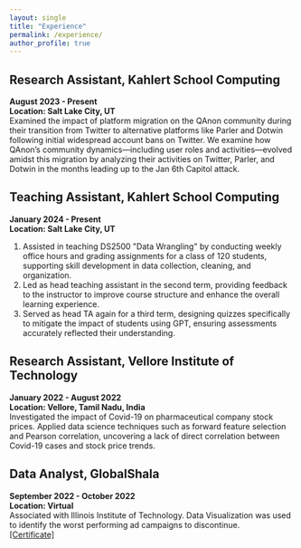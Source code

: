 ```yaml
---
layout: single
title: "Experience"
permalink: /experience/
author_profile: true
---
```


## Research Assistant, Kahlert School Computing
**August 2023 - Present**        
**Location: Salt Lake City, UT**
<br>Examined the impact of platform migration on the QAnon community during their transition from Twitter to alternative platforms like Parler and Dotwin following initial widespread account bans on Twitter. We examine how QAnon’s community dynamics—including user roles and activities—evolved amidst this migration by analyzing their activities on Twitter, Parler, and Dotwin in the months leading up to the Jan 6th Capitol attack.

## Teaching Assistant, Kahlert School Computing
**January 2024 - Present**
<br> **Location: Salt Lake City, UT**
1. Assisted in teaching DS2500 "Data Wrangling" by conducting weekly office hours and grading assignments for a class of 120 students, supporting skill development in data collection, cleaning, and organization. 
2. Led as head teaching assistant in the second term, providing feedback to the instructor to improve course structure and enhance the overall learning experience. 
3. Served as head TA again for a third term, designing quizzes specifically to mitigate the impact of students using GPT, ensuring assessments accurately reflected their understanding.
 



## Research Assistant, Vellore Institute of Technology
**January 2022 - August 2022**
<br> **Location: Vellore, Tamil Nadu, India**
<br> Investigated the impact of Covid-19 on pharmaceutical company stock prices. Applied data science techniques such as forward feature selection and Pearson correlation, uncovering a lack of direct correlation between Covid-19 cases and stock price trends. 

## Data Analyst, GlobalShala
**September 2022 - October 2022**
<br> **Location: Virtual**
<br> Associated with Illinois Institute of Technology. Data Visualization was used to identify the worst performing ad campaigns to discontinue.
<br>[[Certificate]](https://drive.google.com/file/d/1uMzQK1_gKAgYjfQ4cXfglKXR_mHCgHn7/view) 
 

<!-- **University of Utah**                 Salt Lake City, UT

Research Assistant, Kahlert School of Computing August 2023 – Present 

*   Categorized over 300 million rows of social media using Dask framework, identifying user roles to analyze community dynamics within QAnon.
    
*   Calculated user persistence metrics to track weekly engagement trends, uncovering key insights into platform-specific user behaviors.
    
*   Conducted temporal analyses of weekly fluctuations in user activity, revealing significant trends and patterns in QAnon engagement across mainstream and alternative platforms.
    
*   Introduced lexical analysis to examine the nature of conversations, categorizing content into themes such as violence and conspiracy to uncover underlying narratives within the QAnon community.
    

**Vellore Institute of Technology** Vellore, Tamil Nadu, India

Research Assistant January 2022 – August 2022

*   Investigated the impact of Covid-19 on pharmaceutical company stock prices, contributing to research beyond regular coursework.
    
*   Applied data science techniques such as forward feature selection and Pearson correlation, uncovering a lack of direct correlation between Covid-19 cases and stock price trends.
    
*   Demonstrated the importance of hypothesis testing by showing that Covid-19 alone could not predict stock prices, refining analytical approaches for complex financial modeling. -->
